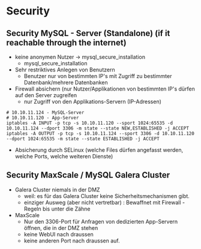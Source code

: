 # Security

## Security MySQL - Server (Standalone) (if it reachable through the internet)

  * keine anonymen Nutzer -> mysql_secure_installation 
    * mysql_secure_installation 
  * Sehr restriktives Anlegen von Benutzern
    * Benutzer nur von bestimmten IP's mit Zugriff zu bestimmter Datenbank/mehrere Datenbanken 
  * Firewall absichern (nur Nutzer/Applikationen von bestimmten IP's dürfen auf den Server zugreifen 
    * nur Zugriff von den Applikations-Servern (IP-Adressen) 
    
```
# 10.10.11.124 - MySQL-Server 
# 10.10.11.120 - App-Server 
iptables -A INPUT -p tcp -s 10.10.11.120 --sport 1024:65535 -d 10.10.11.124 --dport 3306 -m state --state NEW,ESTABLISHED -j ACCEPT
iptables -A OUTPUT -p tcp -s 10.10.11.124 --sport 3306 -d 10.10.11.120 --dport 1024:65535 -m state --state ESTABLISHED -j ACCEPT
```

  * Absicherung durch SELinux (welche Files dürfen angefasst werden, welche Ports, welche weiteren Dienste) 
  
## Security MaxScale / MySQL Galera Cluster 

  * Galera Cluster niemals in der DMZ 
    * weil: es für das Galera Cluster keine Sicherheitsmechanismen gibt. 
    * einziger Ausweg (aber nicht vertretbar) : Bewaffnet mit Firewall - Regeln bis unter die Zähne 
  * MaxScale 
    * Nur den 3306-Port für Anfragen von dedizierten App-Servern öffnen, die in der DMZ stehen 
    * keine WebUI nach draussen
    * keine anderen Port nach draussen auf. 
